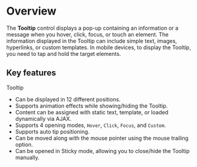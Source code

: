 # Overview

The **Tooltip** control displays a pop-up containing an information or a message when you hover, click, focus, or touch an element. The information displayed in the Tooltip can include simple text, images, hyperlinks, or custom templates. In mobile devices, to display the Tooltip, you need to tap and hold the target elements.

## Key features

Tooltip
* Can be displayed in 12 different positions.
* Supports animation effects while showing/hiding the Tooltip.
* Content can be assigned with static text, template, or loaded dynamically via AJAX.
* Supports 4 opening modes, `Hover`, `Click`, `Focus`, and `Custom`.
* Supports auto tip positioning.
* Can be moved along with the mouse pointer using the mouse trailing option.
* Can be opened in Sticky mode, allowing you to close/hide the Tooltip manually.
